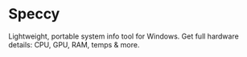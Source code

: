 # Speccy
Lightweight, portable system info tool for Windows. Get full hardware details: CPU, GPU, RAM, temps &amp; more.
